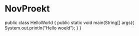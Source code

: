 # NovProekt

public class HelloWorld {
public static void main(String[] args){
System.out.println("Hello woeld");
}
}